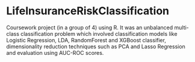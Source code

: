# LifeInsuranceRiskClassification
Coursework project (in a group of 4) using R. It was an unbalanced multi-class classification problem which involved classification models like Logistic Regression, LDA, RandomForest and XGBoost classifier, dimensionality reduction techniques such as PCA and Lasso Regression and evaluation using AUC-ROC scores. 
